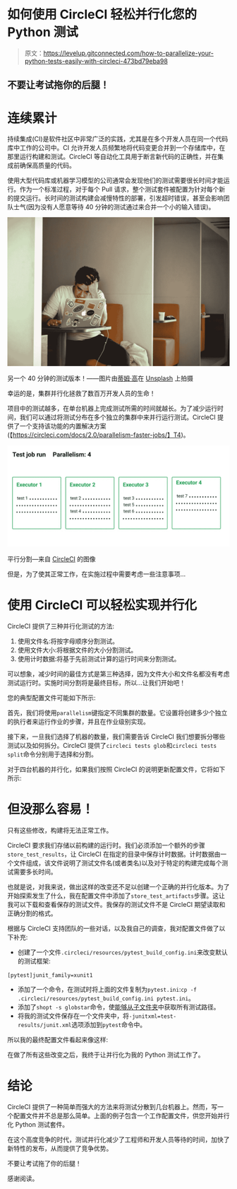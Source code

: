 # 如何使用 CircleCI 轻松并行化您的 Python 测试

> 原文：<https://levelup.gitconnected.com/how-to-parallelize-your-python-tests-easily-with-circleci-473bd79eba98>

## 不要让考试拖你的后腿！

# 连续累计

持续集成(CI)是软件社区中非常广泛的实践，尤其是在多个开发人员在同一个代码库中工作的公司中。CI 允许开发人员频繁地将代码变更合并到一个存储库中，在那里运行构建和测试。CircleCI 等自动化工具用于断言新代码的正确性，并在集成前确保高质量的代码。

使用大型代码库或机器学习模型的公司通常会发现他们的测试需要很长时间才能运行。作为一个标准过程，对于每个 Pull 请求，整个测试套件被配置为针对每个新的提交运行。长时间的测试构建会减慢特性的部署，引发超时错误，甚至会影响团队士气(因为没有人愿意等待 40 分钟的测试通过来合并一个小的输入错误)。

![](img/d63461b9fdf1a86236f0b8171ff18e72.png)

另一个 40 分钟的测试版本！——图片由[蒂姆·高](https://unsplash.com/@punttim?utm_source=unsplash&utm_medium=referral&utm_content=creditCopyText)在 [Unsplash](/s/photos/developer?utm_source=unsplash&utm_medium=referral&utm_content=creditCopyText) 上拍摄

幸运的是，集群并行化拯救了数百万开发人员的生命！

项目中的测试越多，在单台机器上完成测试所需的时间就越长。为了减少运行时间，我们可以通过将测试分布在多个独立的集群中来并行运行测试。CircleCI 提供了一个支持该功能的内置解决方案(【https://circleci.com/docs/2.0/parallelism-faster-jobs/】T4)。

![](img/0353dc08e3ec19e1c9b4a2e810c30346.png)

平行分割—来自 [CircleCI](https://circleci.com/docs/2.0/parallelism-faster-jobs/) 的图像

但是，为了使其正常工作，在实施过程中需要考虑一些注意事项…

# 使用 CircleCI 可以轻松实现并行化

CircleCI 提供了三种并行化测试的方法:

1.  使用文件名:将按字母顺序分割测试。
2.  使用文件大小:将根据文件的大小分割测试。
3.  使用计时数据:将基于先前测试计算的运行时间来分割测试。

可以想象，减少时间的最佳方式是第三种选择，因为文件大小和文件名都没有考虑测试运行时。实施时间分割将是最终目标，所以…让我们开始吧！

您的典型配置文件可能如下所示:

首先，我们将使用`parallelism`键指定不同集群的数量。它设置将创建多少个独立的执行者来运行作业的步骤，并且在作业级别实现。

接下来，一旦我们选择了机器的数量，我们需要告诉 CircleCI 我们想要拆分哪些测试以及如何拆分。CircleCI 提供了`circleci tests glob`和`circleci tests split`命令分别用于选择和分割。

对于四台机器的并行化，如果我们按照 CircleCI 的说明更新配置文件，它将如下所示:

# 但没那么容易！

只有这些修改，构建将无法正常工作。

CircleCI 要求我们存储以前构建的运行时。我们必须添加一个额外的步骤`store_test_results`，让 CircleCI 在指定的目录中保存计时数据。计时数据由一个文件组成，该文件说明了测试文件名(或者类名)以及对于特定的构建完成每个测试需要多长时间。

也就是说，对我来说，做出这样的改变还不足以创建一个正确的并行化版本。为了开始探索发生了什么，我在配置文件中添加了`store_test_artifacts`步骤。这让我可以下载和查看保存的测试文件。我保存的测试文件不是 CircleCI 期望读取和正确分割的格式。

根据与 CircleCI 支持团队的一些对话，以及我自己的调查，我对配置文件做了以下补充:

*   创建了一个文件`.circleci/resources/pytest_build_config.ini`来改变默认的测试框架:

```
[pytest]junit_family=xunit1
```

*   添加了一个命令，在测试时将上面的文件复制为`pytest.ini`:`cp -f .circleci/resources/pytest_build_config.ini pytest.ini`。
*   添加了`shopt -s globstar`命令，使[能够从子文件夹](https://support.circleci.com/hc/en-us/articles/360007178074-Why-isn-t-my-glob-pattern-recursing-all-folders-)中获取所有测试路径。
*   将我的测试文件保存在一个文件夹中，将`-junitxml=test-results/junit.xml`选项添加到`pytest`命令中。

所以我的最终配置文件看起来像这样:

在做了所有这些改变之后，我终于让并行化为我的 Python 测试工作了。

# 结论

CircleCI 提供了一种简单而强大的方法来将测试分散到几台机器上。然而，写一个配置文件并不总是那么简单。上面的例子包含一个工作配置文件，供您开始并行化 Python 测试套件。

在这个高度竞争的时代，测试并行化减少了工程师和开发人员等待的时间，加快了新特性的发布，从而提供了竞争优势。

不要让考试拖了你的后腿！

感谢阅读。